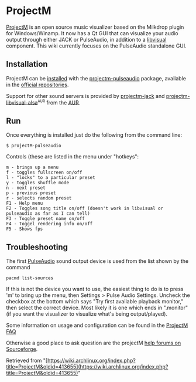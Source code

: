 # ProjectM

[ProjectM](http://projectm.sourceforge.net/) is an open source music visualizer based on the Milkdrop plugin for Windows/Winamp. It now has a Qt GUI that can visualize your audio output through either JACK or PulseAudio, in addition to a [libvisual](https://www.archlinux.org/packages/?name=libvisual) component. This wiki currently focuses on the PulseAudio standalone GUI.

## Installation

ProjectM can be [installed](/index.php/Pacman "Pacman") with the [projectm-pulseaudio](https://www.archlinux.org/packages/?name=projectm-pulseaudio) package, available in the [official repositories](/index.php/Official_repositories "Official repositories").

Support for other sound servers is provided by [projectm-jack](https://www.archlinux.org/packages/?name=projectm-jack) and [projectm-libvisual-alsa](https://aur.archlinux.org/packages/projectm-libvisual-alsa/)<sup><small>AUR</small></sup> from the [AUR](/index.php/AUR "AUR").

## Run

Once everything is installed just do the following from the command line:

```
$ projectM-pulseaudio

```

Controls (these are listed in the menu under "hotkeys":

```
m - brings up a menu
f - toggles fullscreen on/off
l - "locks" to a particular preset
y - toggles shuffle mode
n - next preset
p - previous preset
r - selects random preset
F1 - Help menu
F2 - Toggles song title on/off (doesn't work in libvisual or pulseaudio as far as I can tell)
F3 - Toggle preset name on/off
F4 - Toggel rendering info on/off
F5 - Shows fps

```

## Troubleshooting

The first [PulseAudio](/index.php/PulseAudio "PulseAudio") sound output device is used from the list shown by the command

```
pacmd list-sources

```

If this is not the device you want to use, the easiest thing to do is to press 'm' to bring up the menu, then Settings > Pulse Audio Settings. Uncheck the checkbox at the bottom which says "Try first available playback monitor," then select the correct device. Most likely it is one which ends in ".monitor" (if you want the visualizer to visualize what's being output/played).

Some information on usage and configuration can be found in the [ProjectM FAQ](http://sourceforge.net/apps/trac/projectm/wiki/Frequently%20Asked%20Questions)

Otherwise a good place to ask question are the projectM [help forums on Sourceforge](http://sourceforge.net/projects/projectm/forums/forum/358774/).

Retrieved from "[https://wiki.archlinux.org/index.php?title=ProjectM&oldid=413655](https://wiki.archlinux.org/index.php?title=ProjectM&oldid=413655)"